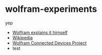 wolfram-experiments
===================

yep

+ [Wolfram explains it himself](http://blog.stephenwolfram.com/2014/02/starting-to-demo-the-wolfram-language/)
+ [Wikipedia](http://en.wikipedia.org/wiki/Wolfram_Language)
+ [Wolfram Connected Devices Project](http://blog.stephenwolfram.com/2014/01/launching-the-wolfram-connected-devices-project/)
+ test
